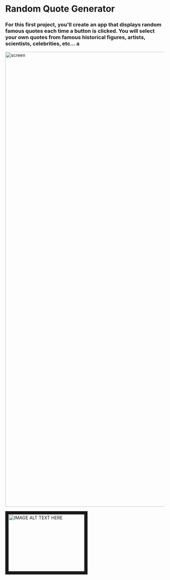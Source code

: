 # Random Quote Generator

### For this first project, you'll create an app that displays random famous quotes each time a button is clicked. You will select your own quotes from famous historical figures, artists, scientists, celebrities, etc... a

<img width="1437" alt="screen" src="https://user-images.githubusercontent.com/64751892/92527742-1fb94480-f1ed-11ea-999a-49a5e86f15bf.png">

<a href="http://www.youtube.com/watch?feature=player_embedded&v=L3EsfN4yO28
" target="_blank"><img src="https://user-images.githubusercontent.com/64751892/92527742-1fb94480-f1ed-11ea-999a-49a5e86f15bf.png"
alt="IMAGE ALT TEXT HERE" width="240" height="180" border="10" /></a>
